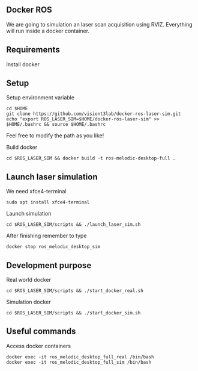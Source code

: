 ## Docker ROS
We are going to simulation an laser scan acquisition using RVIZ. Everything will run inside a docker container.

## Requirements
Install docker

## Setup 

Setup environment variable

```
cd $HOME
git clone https://github.com/visiont3lab/docker-ros-laser-sim.git
echo "export ROS_LASER_SIM=$HOME/docker-ros-laser-sim" >> $HOME/.bashrc && source $HOME/.bashrc
```
Feel free to modify the path as you like!

Build docker

```
cd $ROS_LASER_SIM && docker build -t ros-melodic-desktop-full .
```

## Launch laser simulation

We need xfce4-terminal

```
sudo apt install xfce4-terminal
```

Launch simulation

```
cd $ROS_LASER_SIM/scripts && ./launch_laser_sim.sh
```

After finishing remember to type 

```
docker stop ros_melodic_desktop_sim
```

## Development purpose 

Real world docker

```
cd $ROS_LASER_SIM/scripts && ./start_docker_real.sh
```

Simulation docker 

```
cd $ROS_LASER_SIM/scripts && ./start_docker_sim.sh
```

## Useful commands

Access docker containers

```
docker exec -it ros_melodic_desktop_full_real /bin/bash
docker exec -it ros_melodic_desktop_full_sim /bin/bash
```


